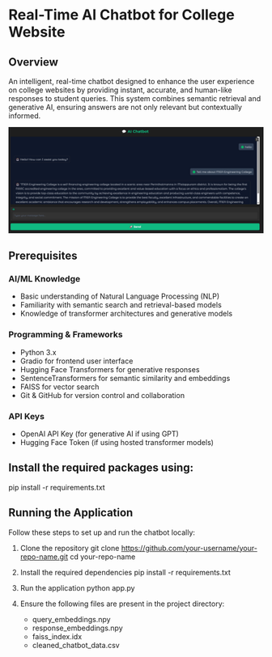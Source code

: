 # Real-Time  AI Chatbot for College Website

## Overview 

An intelligent, real-time chatbot designed to enhance the user experience on college websites by providing instant, accurate, and human-like responses to student queries. This system combines semantic retrieval and generative AI, ensuring answers are not only relevant but contextually informed.

![Chatbot Screenshot](images/Screenshot%202025-04-07%20134624.png)

## Prerequisites

### AI/ML Knowledge

- Basic understanding of Natural Language Processing (NLP)
- Familiarity with semantic search and retrieval-based models
- Knowledge of transformer architectures and generative models

### Programming & Frameworks

- Python 3.x  
- Gradio for frontend user interface  
- Hugging Face Transformers for generative responses  
- SentenceTransformers for semantic similarity and embeddings  
- FAISS for vector search  
- Git & GitHub for version control and collaboration


### API Keys

- OpenAI API Key (for generative AI if using GPT)  
- Hugging Face Token (if using hosted transformer models)

## Install the required packages using:

pip install -r requirements.txt

## Running the Application

Follow these steps to set up and run the chatbot locally:

 1. Clone the repository
git clone https://github.com/your-username/your-repo-name.git
cd your-repo-name

 2. Install the required dependencies
pip install -r requirements.txt

 3. Run the application
python app.py

 4. Ensure the following files are present in the project directory:
    - query_embeddings.npy
    - response_embeddings.npy
    - faiss_index.idx
    - cleaned_chatbot_data.csv


